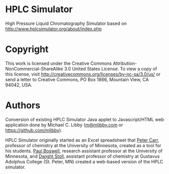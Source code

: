# HPLC Simulator
High Pressure Liquid Chromatography Simulator
based on http://www.hplcsimulator.org/about/index.php

# Copyright
This work is licensed under the Creative Commons Attribution-NonCommercial-ShareAlike 3.0 United States License. To view a copy of this license, visit http://creativecommons.org/licenses/by-nc-sa/3.0/us/ or send a letter to Creative Commons, PO Box 1866, Mountain View, CA 94042, USA.

# Authors
Conversion of existing HPLC Simulator Java applet to Javascript/HTML web application done by Michael C. Libby (m@mlibby.com or https://github.com/mlibby).

HPLC Simulator originally started as an Excel spreadsheet that <a href="http://www.chem.umn.edu/groups/carr/1carr.html">Peter Carr</a>, professor of chemistry at the University of Minnesota, created as a tool for his students. <a href="http://boswell.cfans.umn.edu">Paul Boswell</a>, research assistant professor at the University of Minnesota, and <a href="http://homepages.gac.edu/~dstoll/">Dwight Stoll</a>, assistant professor of chemistry at Gustavus Adolphus College (St. Peter, MN) created a web-based version of the HPLC simulator.